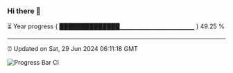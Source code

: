 ### Hi there 👋

⏳ Year progress { ██████████████▁▁▁▁▁▁▁▁▁▁▁▁▁▁▁▁ } 49.25 %

---

⏰ Updated on Sat, 29 Jun 2024 06:11:18 GMT

![Progress Bar CI](https://github.com/Shyam-Makwana/GitHub-Actions-Demo/workflows/Progress%20Bar%20CI/badge.svg)
